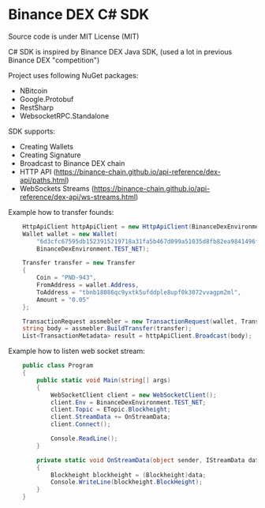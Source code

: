 Binance DEX C# SDK
==================

Source code is under MIT License (MIT)

C# SDK is inspired by Binance DEX Java SDK, (used a lot in previous Binance DEX "competition")

Project uses following NuGet packages:
- NBitcoin
- Google.Protobuf
- RestSharp
- WebsocketRPC.Standalone

SDK supports:
- Creating Wallets
- Creating Signature
- Broadcast to Binance DEX chain
- HTTP API (https://binance-chain.github.io/api-reference/dex-api/paths.html)
- WebSockets Streams (https://binance-chain.github.io/api-reference/dex-api/ws-streams.html)

Example how to transfer founds:

``` cs
    HttpApiClient httpApiClient = new HttpApiClient(BinanceDexEnvironment.TEST_NET);
    Wallet wallet = new Wallet(
        "6d3cfc67595db1523915219718a31fa5b467d099a51035d8fb82ea9841496f09",
        BinanceDexEnvironment.TEST_NET);

    Transfer transfer = new Transfer
    {
        Coin = "PND-943",
        FromAddress = wallet.Address,
        ToAddress = "tbnb18086qc9yxtk5ufddple8upf0k3072vvagpm2ml",
        Amount = "0.05"
    };

    TransactionRequest assmebler = new TransactionRequest(wallet, TransactionOption.DefaultInstace);
    string body = assmebler.BuildTransfer(transfer);
    List<TransactionMetadata> result = httpApiClient.Broadcast(body);
```

Example how to listen web socket stream:


``` cs
    public class Program
    {
        public static void Main(string[] args)
        {
            WebSocketClient client = new WebSocketClient();
            client.Env = BinanceDexEnvironment.TEST_NET;
            client.Topic = ETopic.Blockheight;
            client.StreamData += OnStreamData;
            client.Connect();

            Console.ReadLine();
        }

        private static void OnStreamData(object sender, IStreamData data)
        {
            Blockheight blockheight = (Blockheight)data;
            Console.WriteLine(blockheight.BlockHeight);
        }
    }
```
